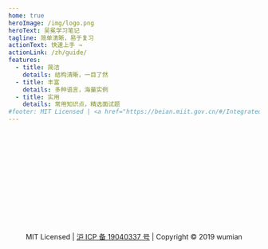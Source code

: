 ```yaml
---
home: true
heroImage: /img/logo.png
heroText: 吴冕学习笔记
tagline: 简单清晰，易于复习
actionText: 快速上手 →
actionLink: /zh/guide/
features:
  - title: 简洁
    details: 结构清晰，一目了然
  - title: 丰富
    details: 多种语言，海量实例
  - title: 实用
    details: 常用知识点，精选面试题
#footer: MIT Licensed | <a href="https://beian.miit.gov.cn/#/Integrated/index">沪 ICP 备 19040337 号</a> | Copyright © 2019 wumian #尾行
---
```


<br>
<br>
<br>
<br>
<br>
<br>
<br>
<br>
<br>
<br>
<br>
<br>

<div align="center">
MIT Licensed | <a href="https://beian.miit.gov.cn/#/Integrated/index">沪 ICP 备 19040337 号</a> | Copyright © 2019 wumian
</div>

